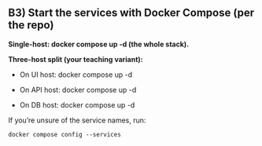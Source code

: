 ## B3) Start the services with Docker Compose (per the repo)

**Single-host: docker compose up -d (the whole stack).**

**Three-host split (your teaching variant):**

* On UI host: docker compose up -d <ui-service-name>

* On API host: docker compose up -d <api-service-name>

* On DB host: docker compose up -d <db-service-name>

If you’re unsure of the service names, run:
```
docker compose config --services
```
